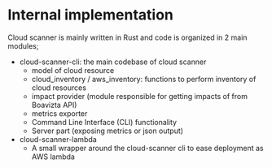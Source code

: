 # Internal implementation

Cloud scanner is mainly written in Rust and code is organized in 2 main modules;

- cloud-scanner-cli: the main codebase of cloud scanner
  - model of cloud resource
  - cloud_inventory / aws_inventory: functions to perform inventory of cloud resources
  - impact provider (module responsible for getting impacts of from Boavizta API)
  - metrics exporter
  - Command Line Interface (CLI) functionality
  - Server part (exposing metrics or json output)
- cloud-scanner-lambda
  - A small wrapper around the cloud-scanner cli to ease deployment as AWS lambda
